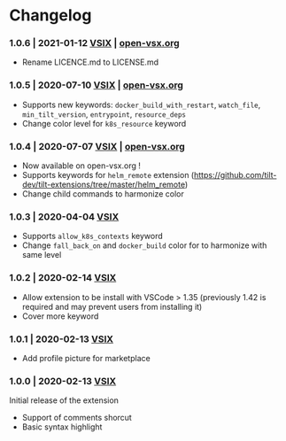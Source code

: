 # Changelog

### 1.0.6 | 2021-01-12 [VSIX](https://marketplace.visualstudio.com/_apis/public/gallery/publishers/Tchoupinax/vsextensions/tilt/1.0.6/vspackage) | [open-vsx.org](https://open-vsx.org/extension/Tchoupinax/tilt)

- Rename LICENCE.md to LICENSE.md

### 1.0.5 | 2020-07-10 [VSIX](https://marketplace.visualstudio.com/_apis/public/gallery/publishers/Tchoupinax/vsextensions/tilt/1.0.5/vspackage) | [open-vsx.org](https://open-vsx.org/extension/Tchoupinax/tilt)

- Supports new keywords: `docker_build_with_restart`, `watch_file`, `min_tilt_version`, `entrypoint`, `resource_deps`
- Change color level for `k8s_resource` keyword

### 1.0.4 | 2020-07-07 [VSIX](https://marketplace.visualstudio.com/_apis/public/gallery/publishers/Tchoupinax/vsextensions/tilt/1.0.4/vspackage) | [open-vsx.org](https://open-vsx.org/extension/Tchoupinax/tilt)

- Now available on open-vsx.org !
- Supports keywords for `helm_remote` extension (https://github.com/tilt-dev/tilt-extensions/tree/master/helm_remote)
- Change child commands to harmonize color

### 1.0.3 | 2020-04-04 [VSIX](https://marketplace.visualstudio.com/_apis/public/gallery/publishers/Tchoupinax/vsextensions/tilt/1.0.3/vspackage)

- Supports `allow_k8s_contexts` keyword
- Change `fall_back_on` and `docker_build` color for to harmonize with same level

### 1.0.2 | 2020-02-14 [VSIX](https://marketplace.visualstudio.com/_apis/public/gallery/publishers/Tchoupinax/vsextensions/tilt/1.0.2/vspackage)

- Allow extension to be install with VSCode > 1.35 (previously 1.42 is required and may prevent users from installing it)
- Cover more keyword

### 1.0.1 | 2020-02-13 [VSIX](https://marketplace.visualstudio.com/_apis/public/gallery/publishers/Tchoupinax/vsextensions/tilt/1.0.1/vspackage)

- Add profile picture for marketplace

### 1.0.0 | 2020-02-13 [VSIX](https://marketplace.visualstudio.com/_apis/public/gallery/publishers/Tchoupinax/vsextensions/tilt/1.0.0/vspackage)

Initial release of the extension
- Support of comments shorcut
- Basic syntax highlight
